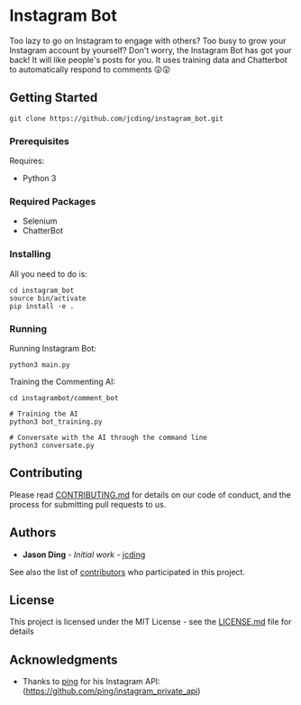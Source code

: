 # Instagram Bot

Too lazy to go on Instagram to engage with others? Too busy to grow your Instagram account by yourself? Don't worry, the Instagram Bot has got your back! It will like people's posts for you. It uses training data and Chatterbot to automatically respond to comments 😲😲

## Getting Started

```
git clone https://github.com/jcding/instagram_bot.git
```

### Prerequisites

Requires:
* Python 3

### Required Packages
* Selenium
* ChatterBot

### Installing

All you need to do is:

```
cd instagram_bot
source bin/activate
pip install -e .
```

### Running
Running Instagram Bot:
```
python3 main.py
```

Training the Commenting AI:
```
cd instagrambot/comment_bot

# Training the AI
python3 bot_training.py

# Conversate with the AI through the command line
python3 conversate.py
```

## Contributing

Please read [CONTRIBUTING.md](https://gist.github.com/PurpleBooth/b24679402957c63ec426) for details on our code of conduct, and the process for submitting pull requests to us.

## Authors

* **Jason Ding** - *Initial work* - [jcding](https://github.com/jcding)

See also the list of [contributors](https://github.com/your/project/contributors) who participated in this project.

## License

This project is licensed under the MIT License - see the [LICENSE.md](LICENSE.md) file for details

## Acknowledgments

* Thanks to [ping](https://github.com/ping) for his Instagram API: (https://github.com/ping/instagram_private_api)
